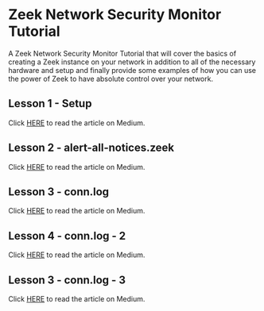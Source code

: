 # Zeek Network Security Monitor Tutorial
A Zeek Network Security Monitor Tutorial that will cover the basics of creating a Zeek instance on your network in addition to all of the necessary hardware and setup and finally provide some examples of how you can use the power of Zeek to have absolute control over your network.
## Lesson 1 - Setup
Click [HERE](https://medium.com/@mytechnotalent/zeek-network-security-monitor-tutorial-part-1-setup-f0ac2fb8eba8) to read the article on Medium.
## Lesson 2 - alert-all-notices.zeek
Click [HERE](https://medium.com/@mytechnotalent/zeek-network-security-monitor-tutorial-part-2-alert-all-notices-zeek-5591357f6f21) to read the article on Medium.
## Lesson 3 - conn.log
Click [HERE](https://medium.com/@mytechnotalent/zeek-network-security-monitor-tutorial-part-3-conn-log-c104ad5570bd) to read the article on Medium.
## Lesson 4 - conn.log - 2
Click [HERE](https://medium.com/@mytechnotalent/zeek-network-security-monitor-tutorial-part-4-conn-log-2-723b4d344504) to read the article on Medium.
## Lesson 3 - conn.log - 3
Click [HERE](https://medium.com/@mytechnotalent/zeek-network-security-monitor-tutorial-part-5-conn-log-3-5e6ff976a9b5) to read the article on Medium.
